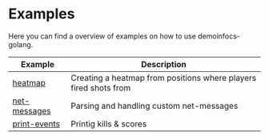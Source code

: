 # Examples

Here you can find a overview of examples on how to use demoinfocs-golang.

|Example|Description
|-|-|
|[heatmap](heatmap)|Creating a heatmap from positions where players fired shots from|
|[net-messages](net-messages)|Parsing and handling custom net-messages|
|[print-events](print-events)|Printig kills & scores|
